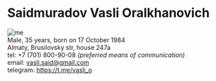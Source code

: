 # Saidmuradov Vasli Oralkhanovich
![me](https://i.ibb.co/swcGbpq/me.jpg "Me")  
Male, 35 years, born on 17 October 1984   
Almaty, Brusilovsky str, house 247a    
tel: +7 (701) 800-90-08  *(preferred means of communication)*   
email: <vasli.said@gmail.com>  
telegram: https://t.me/vasli_o